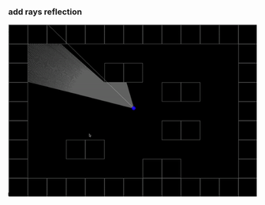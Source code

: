 ### add rays reflection






![how it looks like on this stage](https://github.com/ZackPashkin/3d-game-with-neural-network/blob/main/part_4/game_part4.gif?raw=true)